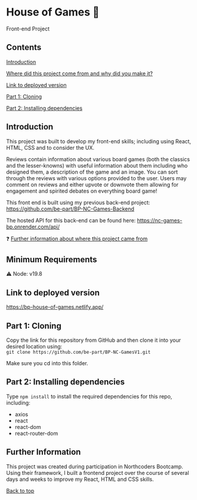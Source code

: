 # House of Games :game_die:

Front-end Project

## Contents
[Introduction](#introduction)  

[Where did this project come from and why did you make it?](#further-information)

[Link to deployed version](#link-to-deployed-version)  

[Part 1: Cloning](#part-1-cloning)  

[Part 2: Installing dependencies](#part-2-installing-dependencies)  


## Introduction

This project was built to develop my front-end skills; including using React, HTML, CSS and to consider the UX.  

Reviews contain information about various board games (both the classics and the lesser-knowns) with useful information about them including who designed them, a description of the game and an image. You can sort through the reviews with various options provided to the user. 
Users may comment on reviews and either upvote or downvote them allowing for engagement and spirited debates on everything board game!

This front end is built using my previous back-end project: 
https://github.com/be-part/BP-NC-Games-Backend

The hosted API for this back-end can be found here:
https://nc-games-bp.onrender.com/api/ 

:question: [Further information about where this project came from](#further-information)

## Minimum Requirements
:warning: 
Node: v19.8

## Link to deployed version

https://bp-house-of-games.netlify.app/ 


## Part 1: Cloning

Copy the link for this repository from GitHub and then clone it into your desired location using:  
`git clone https://github.com/be-part/BP-NC-GamesV1.git`

Make sure you cd into this folder. 


## Part 2: Installing dependencies

Type `npm install` to install the required dependencies for this repo, including:
* axios
* react
* react-dom
* react-router-dom


## Further Information

This project was created during participation in Northcoders Bootcamp. Using their framework, I built a frontend project over the course of several days and weeks to improve my React, HTML and CSS skills.

[Back to top](#bp-house-of-games-api)
